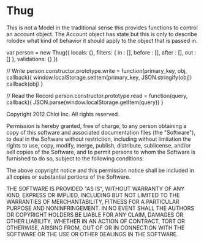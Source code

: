 Thug
==================================================

This is not a Model in the traditional sense
this provides functions to control an account
object. The Account object has state but this
is only to describe rolodex what kind of behavior
it should apply to the object that is passed in.

var person = new Thug({
  locals: {},
  filters: {
    in     : [],
    before : [],
    after  : [],
    out    : []
  },
  validations: {}
})

// Write
person.constructor.prototype.write = function(primary_key, obj, callback){
  window.localStorage.setItem(primary_key, JSON.stringify(obj))
  callback(obj)
}

// Read the Record
person.constructor.prototype.read = function(query, callback){
  JSON.parse(window.localStorage.getItem(query))
}
    

Copyright 2012 Chloi Inc.
All rights reserved.

Permission is hereby granted, free of charge, to any person
obtaining a copy of this software and associated documentation
files (the "Software"), to deal in the Software without
restriction, including without limitation the rights to use,
copy, modify, merge, publish, distribute, sublicense, and/or sell
copies of the Software, and to permit persons to whom the
Software is furnished to do so, subject to the following
conditions:

The above copyright notice and this permission notice shall be
included in all copies or substantial portions of the Software.

THE SOFTWARE IS PROVIDED "AS IS", WITHOUT WARRANTY OF ANY KIND,
EXPRESS OR IMPLIED, INCLUDING BUT NOT LIMITED TO THE WARRANTIES
OF MERCHANTABILITY, FITNESS FOR A PARTICULAR PURPOSE AND
NONINFRINGEMENT. IN NO EVENT SHALL THE AUTHORS OR COPYRIGHT
HOLDERS BE LIABLE FOR ANY CLAIM, DAMAGES OR OTHER LIABILITY,
WHETHER IN AN ACTION OF CONTRACT, TORT OR OTHERWISE, ARISING
FROM, OUT OF OR IN CONNECTION WITH THE SOFTWARE OR THE USE OR
OTHER DEALINGS IN THE SOFTWARE.
